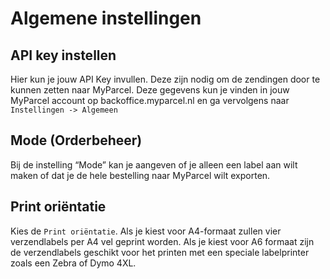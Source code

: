 # Algemene instellingen

## API key instellen

Hier kun je jouw API Key invullen. Deze zijn nodig om de zendingen door te
kunnen zetten naar MyParcel. Deze gegevens kun je vinden in jouw MyParcel
account op backoffice.myparcel.nl en ga vervolgens naar
`Instellingen -> Algemeen`

<MPImg src="/documentation/magento/magento-api-key.png" alt="Magento api-key" />

## Mode (Orderbeheer)

Bij de instelling “Mode” kan je aangeven of je alleen een label aan wilt maken
of dat je de hele bestelling naar MyParcel wilt exporten.

<MPImg src="/documentation/magento/magento-pps-instelling.png" alt="Magento pps instelling" />

## Print oriëntatie

Kies de `Print oriëntatie`. Als je kiest voor A4-formaat zullen vier
verzendlabels per A4 vel geprint worden. Als je kiest voor A6 formaat zijn de
verzendlabels geschikt voor het printen met een speciale labelprinter zoals een
Zebra of Dymo 4XL.

<MPImg src="/documentation/magento/magento-print-opties.png" alt="Magento print opties" />
